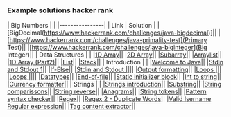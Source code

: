 <H3>Example solutions hacker rank</H3>

| Big Numbers | |
|----------------|
| Link | Solution |
|[BigDecimal(https://www.hackerrank.com/challenges/java-bigdecimal)]||
|[https://www.hackerrank.com/challenges/java-primality-test](Primary Test)||
|[https://www.hackerrank.com/challenges/java-biginteger](Big Integer)||
| Data Structures | |
|[1D Array](https://www.hackerrank.com/challenges/java-1d-array-introduction)||
|[2D Array](https://www.hackerrank.com/challenges/java-2d-array)||
|[Subarray](https://www.hackerrank.com/challenges/java-negative-subarray)||
|[Arraylist](https://www.hackerrank.com/challenges/java-arraylist)||
|[1D Array (Part2)](https://www.hackerrank.com/challenges/java-1d-array)||
|[List](https://www.hackerrank.com/challenges/java-list)||
|[Stack](https://www.hackerrank.com/challenges/java-stack)||
| Introduction | |
|[Welcome to Java](https://www.hackerrank.com/challenges/welcome-to-java)||
|[Stdin and Stdout 1](https://www.hackerrank.com/challenges/java-stdin-and-stdout-1)||
|[If-Else](https://www.hackerrank.com/challenges/java-if-else)||
|[Stdin and Stdout ||](https://www.hackerrank.com/challenges/java-stdin-stdout)||
|[Output formatting](https://www.hackerrank.com/challenges/java-output-formatting)||
|[Loops |](https://www.hackerrank.com/challenges/java-loops-i)||
|[Loops ||](https://www.hackerrank.com/challenges/java-loops)||
|[Datatypes](https://www.hackerrank.com/challenges/java-datatypes)||
|[End-of-file](https://www.hackerrank.com/challenges/java-end-of-file)||
|[Static initializer block](https://www.hackerrank.com/challenges/java-static-initializer-block)||
|[Int to string](https://www.hackerrank.com/challenges/java-int-to-string)||
|[Currency formatter](https://www.hackerrank.com/challenges/java-currency-formatter)||
| Strings | |
|[Strings introduction](https://www.hackerrank.com/challenges/java-strings-introduction)||
|[Substring](https://www.hackerrank.com/challenges/java-substring)||
|[String comparissons](https://www.hackerrank.com/challenges/java-string-compare)||
|[String reverse](https://www.hackerrank.com/challenges/java-string-reverse)||
|[Anagrams](https://www.hackerrank.com/challenges/java-anagrams)||
|[String tokens](https://www.hackerrank.com/challenges/java-string-tokens)||
|[Pattern syntax checker](https://www.hackerrank.com/challenges/pattern-syntax-checker)||
|[Regex](https://www.hackerrank.com/challenges/java-regex)||
|[Regex 2 - Duplicate Words](https://www.hackerrank.com/challenges/duplicate-word)||
|[Valid Isername Regular expression](https://www.hackerrank.com/challenges/valid-username-checker)||
|[Tag content extractor](https://www.hackerrank.com/challenges/tag-content-extractor)||